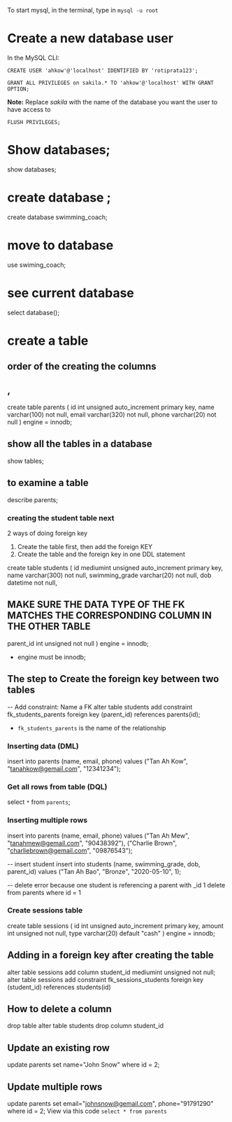 To start mysql, in the terminal, type in `mysql -u root`

# Create a new database user
In the MySQL CLI:
```
CREATE USER 'ahkow'@'localhost' IDENTIFIED BY 'rotiprata123';
```

```
GRANT ALL PRIVILEGES on sakila.* TO 'ahkow'@'localhost' WITH GRANT OPTION;
```
**Note:** Replace *sakila* with the name of the database you want the user to have access to
 
 ```
FLUSH PRIVILEGES;
```


# Show databases;
show databases;

# create database <name of database>;
create database swimming_coach;

# move to database
use swiming_coach;

# see current database
select database();

# create a table
## order of the creating the columns
## <name of column> <data type> <options> <null or not null>,
create table parents (
id int unsigned auto_increment primary key,
name varchar(100) not null,
email varchar(320) not null,
phone varchar(20) not null
) engine = innodb;

## show all the tables in a database
show tables;

## to examine a table
describe parents;

### creating the student table next
2 ways of doing foreign key
1. Create the table first, then add the foreign KEY
2. Create the table and the foreign key in one DDL statement

create table students (
id mediumint unsigned auto_increment primary key,
name varchar(300) not null,
swimming_grade varchar(20) not null,
dob datetime not null,
## MAKE SURE THE DATA TYPE OF THE FK MATCHES THE CORRESPONDING COLUMN IN THE OTHER TABLE
parent_id int unsigned not null
) engine = innodb;
- engine must be innodb;

## The step to Create the foreign key between two tables 
-- Add constraint: Name a FK
alter table students add constraint fk_students_parents
foreign key (parent_id) references parents(id);
- `fk_students_parents` is the name of the relationship

### Inserting data (DML)
insert into parents (name, email, phone) values ("Tan Ah Kow", "tanahkow@gemail.com", "12341234");

### Get all rows from table (DQL)
select `*` from `parents`;

### Inserting multiple rows
insert into parents (name, email, phone) values ("Tan Ah Mew", "tanahmew@gemail.com", "90438392"), ("Charlie Brown", "charliebrown@gemail.com", "09876543");

-- insert student
insert into students (name, swimming_grade, dob, parent_id) values ("Tan Ah Bao", "Bronze", "2020-05-10", 1);

-- delete error because one student is referencing a parent with _id 1
delete from parents where id = 1

### Create sessions table
create table sessions (
    id int unsigned auto_increment primary key,
    amount int unsigned not null, 
    type varchar(20) default "cash"
) engine = innodb;

## Adding in a foreign key after creating the table
alter table sessions add column student_id mediumint unsigned not null;
alter table sessions add constraint fk_sessions_students foreign key (student_id) references students(id)

## How to delete a column
drop table <name of table>
alter table students drop column student_id

## Update an existing row
update parents set name="John Snow" where id = 2;

## Update multiple rows
update parents set email="johnsnow@gemail.com", phone="91791290" where id = 2;
View via this code `select * from parents`
